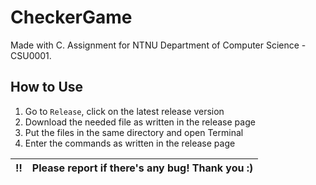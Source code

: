 # CheckerGame

Made with C. Assignment for NTNU Department of Computer Science - CSU0001.  

## How to Use

1. Go to `Release`, click on the latest release version
2. Download the needed file as written in the release page
3. Put the files in the same directory and open Terminal
4. Enter the commands as written in the release page

| :bangbang: | Please report if there's any bug! Thank you :) |
| :--------: | :---------------------------------------------------------------------------------------------------------------------------------------------------------------------- |
